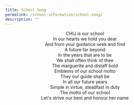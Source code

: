 ```yaml
---
title: School Song
permalink: /school-information/school-song/
description: ""
---
```

<p style="text-align: center;">CHIJ is our school<br />In our hearts we hold you dear<br />And from your guidance seek and find<br />A future far beyond<br />In the years that are to be<br />We shall often think of thee<br />The marguerite and distaff bold<br />Emblems of our school motto<br />They our guide shall be<br />In all our future years<br />Simple in virtue, steadfast in duty<br />The motto of our school<br />Let's strive our best and honour her name</p>  
<br>
